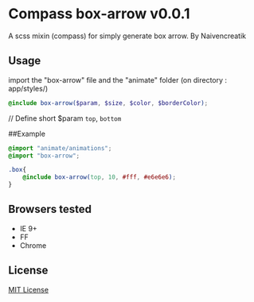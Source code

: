# Compass box-arrow v0.0.1

A scss mixin (compass) for simply generate box arrow.
By Naivencreatik

## Usage
import the "box-arrow" file and the "animate" folder (on directory : app/styles/)

```scss
@include box-arrow($param, $size, $color, $borderColor);
```
// Define short $param
`top`, `bottom`

##Example 
```scss
@import "animate/animations";
@import "box-arrow";

.box{
    @include box-arrow(top, 10, #fff, #e6e6e6);
}
```

## Browsers tested
  - IE 9+
  - FF
  - Chrome

## License
[MIT License](http://en.wikipedia.org/wiki/MIT_License)